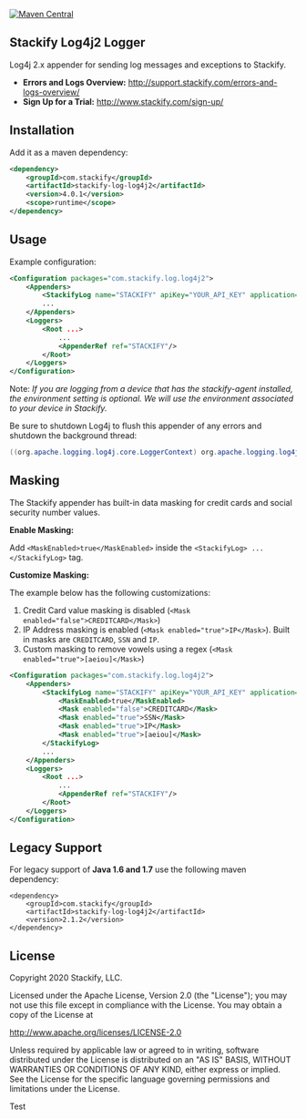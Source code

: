  
[![Maven Central](https://img.shields.io/maven-central/v/com.stackify/stackify-log-log4j2.svg)](http://mvnrepository.com/artifact/com.stackify/stackify-log-log4j2)

## Stackify Log4j2 Logger

Log4j 2.x appender for sending log messages and exceptions to Stackify.

* **Errors and Logs Overview:** http://support.stackify.com/errors-and-logs-overview/
* **Sign Up for a Trial:** http://www.stackify.com/sign-up/

## Installation

Add it as a maven dependency:
```xml
<dependency>
    <groupId>com.stackify</groupId>
    <artifactId>stackify-log-log4j2</artifactId>
    <version>4.0.1</version>
    <scope>runtime</scope>
</dependency>
```

## Usage

Example configuration:
```xml
<Configuration packages="com.stackify.log.log4j2">
    <Appenders>
        <StackifyLog name="STACKIFY" apiKey="YOUR_API_KEY" application="YOUR_APPLICATION_NAME" environment="YOUR_ENVIRONMENT"/>
        ...
    </Appenders>
    <Loggers>
        <Root ...>
            ...
            <AppenderRef ref="STACKIFY"/>
        </Root>
    </Loggers>
</Configuration>
```

Note: *If you are logging from a device that has the stackify-agent installed, the environment setting is optional. We will use the environment associated to your device in Stackify.*

Be sure to shutdown Log4j to flush this appender of any errors and shutdown the background thread:
```java
((org.apache.logging.log4j.core.LoggerContext) org.apache.logging.log4j.LogManager.getContext(false)).stop();
```

## Masking 

The Stackify appender has built-in data masking for credit cards and social security number values.

**Enable Masking:**

Add `<MaskEnabled>true</MaskEnabled>` inside the `<StackifyLog> ... </StackifyLog>` tag.

**Customize Masking:**

The example below has the following customizations: 

1. Credit Card value masking is disabled (`<Mask enabled="false">CREDITCARD</Mask>`)
2. IP Address masking is enabled (`<Mask enabled="true">IP</Mask>`). Built in masks are `CREDITCARD`, `SSN` and `IP`.
3. Custom masking to remove vowels using a regex (`<Mask enabled="true">[aeiou]</Mask>`)
 
```xml
<Configuration packages="com.stackify.log.log4j2">
    <Appenders>
        <StackifyLog name="STACKIFY" apiKey="YOUR_API_KEY" application="YOUR_APPLICATION_NAME" environment="YOUR_ENVIRONMENT">
            <MaskEnabled>true</MaskEnabled>
            <Mask enabled="false">CREDITCARD</Mask>
            <Mask enabled="true">SSN</Mask>
            <Mask enabled="true">IP</Mask>
            <Mask enabled="true">[aeiou]</Mask>
        </StackifyLog>
        ...
    </Appenders>
    <Loggers>
        <Root ...>
            ...
            <AppenderRef ref="STACKIFY"/>
        </Root>
    </Loggers>
</Configuration>
```

## Legacy Support 

For legacy support of **Java 1.6 and 1.7** use the following maven dependency: 
```
<dependency>
    <groupId>com.stackify</groupId>
    <artifactId>stackify-log-log4j2</artifactId>
    <version>2.1.2</version>
</dependency>
```

## License

Copyright 2020 Stackify, LLC.

Licensed under the Apache License, Version 2.0 (the "License");
you may not use this file except in compliance with the License.
You may obtain a copy of the License at

   http://www.apache.org/licenses/LICENSE-2.0

Unless required by applicable law or agreed to in writing, software
distributed under the License is distributed on an "AS IS" BASIS,
WITHOUT WARRANTIES OR CONDITIONS OF ANY KIND, either express or implied.
See the License for the specific language governing permissions and
limitations under the License.

Test